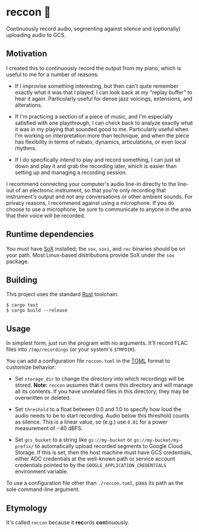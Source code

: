 # reccon 🦝

Continuously record audio, segmenting against silence and (optionally)
uploading audio to GCS.

## Motivation

I created this to continuously record the output from my piano, which is
useful to me for a number of reasons:

-   If I improvise something interesting, but then can't quite remember
    exactly what it was that I played, I can look back at my "replay
    buffer" to hear it again. Particularly useful for dense jazz
    voicings, extensions, and alterations.

-   If I'm practicing a section of a piece of music, and I'm especially
    satisfied with one playthrough, I can check back to analyze exactly
    what it was in my playing that sounded good to me. Particularly
    useful when I'm working on interpretation more than technique, and
    when the piece has flexibility in terms of rubato, dynamics,
    articulations, or even local rhythms.

-   If I do specifically intend to play and record something, I can just
    sit down and play it and grab the recording later, which is easier
    than setting up and managing a recording session.

I recommend connecting your computer's audio line-in directly to the
line-out of an electronic instrument, so that you're only recording that
instrument's output and not any conversations or other ambient sounds.
For privacy reasons, I recommend against using a microphone. If you do
choose to use a microphone, be sure to communicate to anyone in the area
that their voice will be recorded.

## Runtime dependencies

You must have [SoX][] installed; the `sox`, `soxi`, and `rec` binaries
should be on your path. Most Linux-based distributions provide SoX under
the `sox` package.

[SoX]: https://sox.sourceforge.net/

## Building

This project uses the standard [Rust][] toolchain:

```
$ cargo test
$ cargo build --release
```

[Rust]: https://www.rust-lang.org/

## Usage

In simplest form, just run the program with no arguments. It'll record
FLAC files into `/tmp/recordings` (or your system's `$TMPDIR`).

You can add a configuration file `reccon.toml` in the [TOML][] format to
customize behavior:

-   Set `storage_dir` to change the directory into which recordings will
    be stored. **Note:** `reccon` assumes that it owns this directory
    and will manage all its contents. If you have unrelated files in
    this directory, they may be overwritten or deleted.

-   Set `threshold` to a float between 0.0 and 1.0 to specify how loud
    the audio needs to be to start recording. Audio below this threshold
    counts as silence. This is a linear value, so (e.g.) use `0.01` for
    a power measurement of −40 dBFS.

-   Set `gcs_bucket` to a string like `gs://my-bucket` or
    `gs://my-bucket/my-prefix/` to automatically upload recorded
    segments to Google Cloud Storage. If this is set, then the host
    machine must have GCS credentials, either ADC credentials at the
    well-known path or service account credentials pointed to by the
    `GOOGLE_APPLICATION_CREDENTIALS` environment variable.

To use a configuration file other than `./reccon.toml`, pass its path as
the sole command-line argument.

[TOML]: https://toml.io/

## Etymology

It's called `reccon` because it **rec**ords **con**tinuously.
